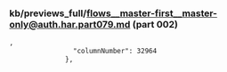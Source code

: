 ### kb/previews_full/flows__master-first__master-only@auth.har.part079.md (part 002)

```md
,
                "columnNumber": 32964
              },
       
```

```
